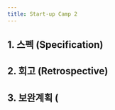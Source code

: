 ```yaml
---
title: Start-up Camp 2
---
```


## 1. 스펙 (Specification)

## 2. 회고 (Retrospective)

## 3. 보완계획 (




